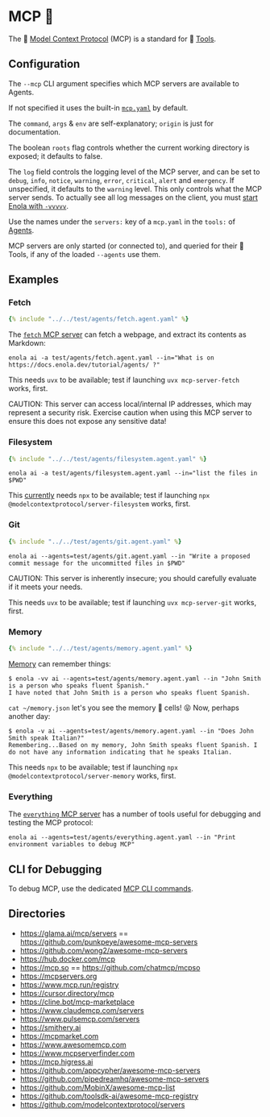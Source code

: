 <!--
    SPDX-License-Identifier: Apache-2.0

    Copyright 2025 The Enola <https://enola.dev> Authors

    Licensed under the Apache License, Version 2.0 (the "License");
    you may not use this file except in compliance with the License.
    You may obtain a copy of the License at

        https://www.apache.org/licenses/LICENSE-2.0

    Unless required by applicable law or agreed to in writing, software
    distributed under the License is distributed on an "AS IS" BASIS,
    WITHOUT WARRANTIES OR CONDITIONS OF ANY KIND, either express or implied.
    See the License for the specific language governing permissions and
    limitations under the License.
-->

# MCP 🔱

The 🔱 [Model Context Protocol](https://modelcontextprotocol.io) (MCP) is a standard for 🧰 [Tools](tool.md).

## Configuration

The `--mcp` CLI argument specifies which MCP servers are available to Agents.

If not specified it uses the built-in [`mcp.yaml`](https://github.com/enola-dev/enola/blob/main/models/enola.dev/ai/mcp.yaml) by default.

The `command`, `args` & `env` are self-explanatory; `origin` is just for documentation.

<!-- TODO Document type, url, headers, timeout - once that's tested to work... -->

<!-- TODO Document input, once that's implemented... -->

The boolean `roots` flag controls whether the current working directory is exposed; it defaults to false.

The `log` field controls the logging level of the MCP server, and can be set to `debug`, `info`, `notice`, `warning`, `error`, `critical`, `alert` and `emergency`. If unspecified, it defaults to the `warning` level. This only controls what the MCP server sends. To actually see all log messages on the client, you must [start Enola with `-vvvvv`](../use/log/index.md).

Use the names under the `servers:` key of a `mcp.yaml` in the `tools:` of [Agents](agent.md).

MCP servers are only started (or connected to), and queried for their 🧰 Tools, if any of the loaded `--agents` use them.

<!--
    ## Recommended

    TODO

    Zapier
    Google Mail & Calendar & Drive!
    RAG with Pinecone, LlamaIndex?
    OpenAPI (HF)?
-->

## Examples

<!-- Generate these, from an example prompt in YAML... -->

### Fetch

```yaml
{% include "../../test/agents/fetch.agent.yaml" %}
```

The [`fetch` MCP server](https://github.com/modelcontextprotocol/servers/tree/main/src/fetch) can fetch a webpage, and extract its contents as Markdown:

```shell
enola ai -a test/agents/fetch.agent.yaml --in="What is on https://docs.enola.dev/tutorial/agents/ ?"
```

This needs `uvx` to be available; test if launching `uvx mcp-server-fetch` works, first.

CAUTION: This server can access local/internal IP addresses, which may represent a security risk.
Exercise caution when using this MCP server to ensure this does not expose any sensitive data!

### Filesystem

```yaml
{% include "../../test/agents/filesystem.agent.yaml" %}
```

```shell
enola ai -a test/agents/filesystem.agent.yaml --in="list the files in $PWD"
```

This [currently](https://github.com/enola-dev/enola/issues/1631) needs `npx` to be available; test if launching `npx @modelcontextprotocol/server-filesystem` works, first.

### Git

```yaml
{% include "../../test/agents/git.agent.yaml" %}
```

```shell
enola ai --agents=test/agents/git.agent.yaml --in "Write a proposed commit message for the uncommitted files in $PWD"
```

CAUTION: This server is inherently insecure; you should carefully evaluate if it meets your needs.

This needs `uvx` to be available; test if launching `uvx mcp-server-git` works, first.

### Memory

```yaml
{% include "../../test/agents/memory.agent.yaml" %}
```

[Memory](https://github.com/modelcontextprotocol/servers/tree/main/src/memory) can remember things:

```shell
$ enola -vv ai --agents=test/agents/memory.agent.yaml --in "John Smith is a person who speaks fluent Spanish."
I have noted that John Smith is a person who speaks fluent Spanish.
```

`cat ~/memory.json` let's you see the memory 🧠 cells! 😝 Now, perhaps another day:

```shell
$ enola -v ai --agents=test/agents/memory.agent.yaml --in "Does John Smith speak Italian?"
Remembering...Based on my memory, John Smith speaks fluent Spanish. I do not have any information indicating that he speaks Italian.
```

This needs `npx` to be available; test if launching `npx @modelcontextprotocol/server-memory` works, first.

### Everything

The [`everything` MCP server](https://github.com/modelcontextprotocol/servers/tree/main/src/everything) has a number of tools useful for debugging and testing the MCP protocol:

```shell
enola ai --agents=test/agents/everything.agent.yaml --in "Print environment variables to debug MCP"
```

## CLI for Debugging

To debug MCP, use the dedicated [MCP CLI commands](../use/mcp/index.md).

## Directories

<!-- TODO Crawl these, and gen. MD pushed to https://github.com/enola-dev/awesome-mcp ... -->

* https://glama.ai/mcp/servers == https://github.com/punkpeye/awesome-mcp-servers
* https://github.com/wong2/awesome-mcp-servers
* https://hub.docker.com/mcp
* https://mcp.so == https://github.com/chatmcp/mcpso
* https://mcpservers.org
* https://www.mcp.run/registry
* https://cursor.directory/mcp
* https://cline.bot/mcp-marketplace
* https://www.claudemcp.com/servers
* https://www.pulsemcp.com/servers
* https://smithery.ai
* https://mcpmarket.com
* https://www.awesomemcp.com
* https://www.mcpserverfinder.com
* https://mcp.higress.ai
* https://github.com/appcypher/awesome-mcp-servers
* https://github.com/pipedreamhq/awesome-mcp-servers
* https://github.com/MobinX/awesome-mcp-list
* https://github.com/toolsdk-ai/awesome-mcp-registry
* https://github.com/modelcontextprotocol/servers

<!-- TODO https://github.com/andrew/ultimate-awesome "MCP" -->
